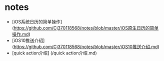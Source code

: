 # notes

+ [iOS系统日历的简单操作] (https://github.com/Cj370118568/notes/blob/master/iOS原生日历的简单操作.md)
+ [iOS10推送介绍] (https://github.com/Cj370118568/notes/blob/master/iOS10推送介绍.md)
+ [quick action介绍] (/quick action介绍.md)

